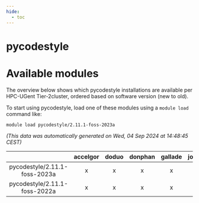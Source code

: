 ```yaml
---
hide:
  - toc
---
```


pycodestyle
===========

# Available modules


The overview below shows which pycodestyle installations are available per HPC-UGent Tier-2cluster, ordered based on software version (new to old).

To start using pycodestyle, load one of these modules using a `module load` command like:

```shell
module load pycodestyle/2.11.1-foss-2023a
```

*(This data was automatically generated on Wed, 04 Sep 2024 at 14:48:45 CEST)*  

| |accelgor|doduo|donphan|gallade|joltik|shinx|skitty|
| :---: | :---: | :---: | :---: | :---: | :---: | :---: | :---: |
|pycodestyle/2.11.1-foss-2023a|x|x|x|x|x|x|x|
|pycodestyle/2.11.1-foss-2022a|x|x|x|x|x|-|x|
